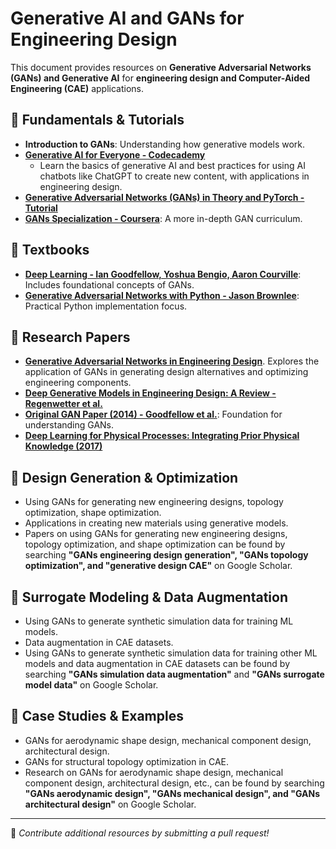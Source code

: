 # Generative AI and GANs for Engineering Design

This document provides resources on **Generative Adversarial Networks (GANs) and Generative AI** for **engineering design and Computer-Aided Engineering (CAE)** applications.

## 📌 Fundamentals & Tutorials

* **Introduction to GANs**: Understanding how generative models work.
* **[Generative AI for Everyone - Codecademy](https://www.codecademy.com/learn/introduction-to-generative-ai)**
  * Learn the basics of generative AI and best practices for using AI chatbots like ChatGPT to create new content, with applications in engineering design.
* **[Generative Adversarial Networks (GANs) in Theory and PyTorch - Tutorial](https://pytorch.org/tutorials/beginner/dcgan_faces_tutorial.html)**
* **[GANs Specialization - Coursera](https://www.coursera.org/specializations/generative-adversarial-networks-gans)**: A more in-depth GAN curriculum.

## 📌 Textbooks

* **[Deep Learning - Ian Goodfellow, Yoshua Bengio, Aaron Courville](https://www.deeplearningbook.org/)**: Includes foundational concepts of GANs.
* **[Generative Adversarial Networks with Python - Jason Brownlee](https://machinelearningmastery.com/generative-adversarial-networks/)**: Practical Python implementation focus.

## 📌 Research Papers

* **[Generative Adversarial Networks in Engineering Design](https://arxiv.org/abs/2203.06820)**. Explores the application of GANs in generating design alternatives and optimizing engineering components.
* **[Deep Generative Models in Engineering Design: A Review - Regenwetter et al.](https://arxiv.org/abs/2108.05588)**
* **[Original GAN Paper (2014) - Goodfellow et al.](https://arxiv.org/abs/1406.2661)**: Foundation for understanding GANs.
* **[Deep Learning for Physical Processes: Integrating Prior Physical Knowledge (2017)](https://arxiv.org/abs/1705.08010)**

## 📌 Design Generation & Optimization

* Using GANs for generating new engineering designs, topology optimization, shape optimization.
* Applications in creating new materials using generative models.
* Papers on using GANs for generating new engineering designs, topology optimization, and shape optimization can be found by searching **"GANs engineering design generation", "GANs topology optimization", and "generative design CAE"** on Google Scholar.

## 📌 Surrogate Modeling & Data Augmentation

* Using GANs to generate synthetic simulation data for training ML models.
* Data augmentation in CAE datasets.
* Using GANs to generate synthetic simulation data for training other ML models and data augmentation in CAE datasets can be found by searching **"GANs simulation data augmentation"** and **"GANs surrogate model data"** on Google Scholar.

## 📌 Case Studies & Examples

* GANs for aerodynamic shape design, mechanical component design, architectural design.
* GANs for structural topology optimization in CAE.
* Research on GANs for aerodynamic shape design, mechanical component design, architectural design, etc., can be found by searching **"GANs aerodynamic design", "GANs mechanical design", and "GANs architectural design"** on Google Scholar.

---

📌 *Contribute additional resources by submitting a pull request!*
